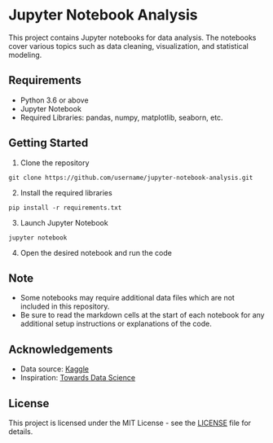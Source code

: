 # Jupyter Notebook Analysis

This project contains Jupyter notebooks for data analysis. The notebooks cover various topics such as data cleaning, visualization, and statistical modeling.

## Requirements

- Python 3.6 or above
- Jupyter Notebook
- Required Libraries: pandas, numpy, matplotlib, seaborn, etc.

## Getting Started

1. Clone the repository
```
git clone https://github.com/username/jupyter-notebook-analysis.git
```

2. Install the required libraries
```
pip install -r requirements.txt
```

3. Launch Jupyter Notebook
```
jupyter notebook
```

4. Open the desired notebook and run the code

## Note

- Some notebooks may require additional data files which are not included in this repository.
- Be sure to read the markdown cells at the start of each notebook for any additional setup instructions or explanations of the code.

## Acknowledgements

- Data source: [Kaggle](https://www.kaggle.com/)
- Inspiration: [Towards Data Science](https://towardsdatascience.com/)

## License

This project is licensed under the MIT License - see the [LICENSE](LICENSE) file for details.
